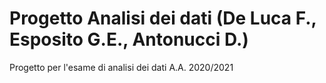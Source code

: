 # Progetto Analisi dei dati (De Luca F., Esposito G.E., Antonucci D.)
Progetto per l'esame di analisi dei dati A.A. 2020/2021
